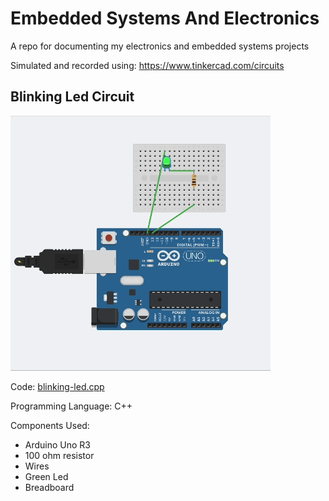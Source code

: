 # Embedded Systems And Electronics

A repo for documenting my electronics and embedded systems projects

Simulated and recorded using: https://www.tinkercad.com/circuits

## Blinking Led Circuit
![Blinking Led](<images/blinking-led.gif>)

Code: [blinking-led.cpp](<blinking-led.cpp>)

Programming Language: C++

Components Used:
- Arduino Uno R3
- 100 ohm resistor
- Wires
- Green Led
- Breadboard
